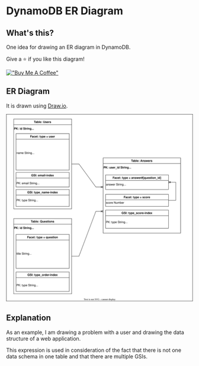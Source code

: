 # DynamoDB ER Diagram
## What's this?
One idea for drawing an ER diagram in DynamoDB.  

Give a ⭐️ if you like this diagram!

[!["Buy Me A Coffee"](https://www.buymeacoffee.com/assets/img/custom_images/orange_img.png)](https://www.buymeacoffee.com/danishi)

## ER Diagram
It is drawn using [Draw.io](https://www.draw.io/).

<img src="./er.drawio.svg">

## Explanation

As an example, I am drawing a problem with a user and drawing the data structure of a web application.  
  
This expression is used in consideration of the fact that there is not one data schema in one table and that there are multiple GSIs.

